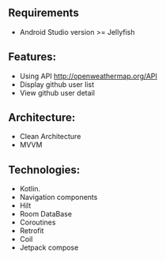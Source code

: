 ## Requirements
* Android Studio version >= Jellyfish

## Features:
* Using API http://openweathermap.org/API
* Display github user list
* View github user detail

## Architecture:
* Clean Architecture
* MVVM

## Technologies:
* Kotlin.
* Navigation components
* Hilt
* Room DataBase
* Coroutines
* Retrofit
* Coil
* Jetpack compose
